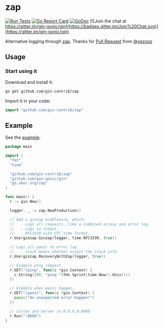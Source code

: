 # zap

[![Run Tests](https://github.com/gin-contrib/zap/actions/workflows/go.yml/badge.svg)](https://github.com/gin-contrib/zap/actions/workflows/go.yml)
[![Go Report Card](https://goreportcard.com/badge/github.com/gin-contrib/zap)](https://goreportcard.com/report/github.com/gin-contrib/zap)
[![GoDoc](https://godoc.org/github.com/gin-contrib/zap?status.svg)](https://godoc.org/github.com/gin-contrib/zap)
[![Join the chat at https://gitter.im/gin-gonic/gin](https://badges.gitter.im/Join%20Chat.svg)](https://gitter.im/gin-gonic/gin)

Alternative logging through [zap](https://github.com/uber-go/zap). Thanks for [Pull Request](https://github.com/gin-gonic/contrib/pull/129) from [@yezooz](https://github.com/yezooz)

## Usage

### Start using it

Download and install it:

```sh
go get github.com/gin-contrib/zap
```

Import it in your code:

```go
import "github.com/gin-contrib/zap"
```

## Example

See the [example](example/main.go).

```go
package main

import (
  "fmt"
  "time"

  "github.com/gin-contrib/zap"
  "github.com/gin-gonic/gin"
  "go.uber.org/zap"
)

func main() {
  r := gin.New()

  logger, _ := zap.NewProduction()

  // Add a ginzap middleware, which:
  //   - Logs all requests, like a combined access and error log.
  //   - Logs to stdout.
  //   - RFC3339 with UTC time format.
  r.Use(ginzap.Ginzap(logger, time.RFC3339, true))

  // Logs all panic to error log
  //   - stack means whether output the stack info.
  r.Use(ginzap.RecoveryWithZap(logger, true))

  // Example ping request.
  r.GET("/ping", func(c *gin.Context) {
    c.String(200, "pong "+fmt.Sprint(time.Now().Unix()))
  })

  // Example when panic happen.
  r.GET("/panic", func(c *gin.Context) {
    panic("An unexpected error happen!")
  })

  // Listen and Server in 0.0.0.0:8080
  r.Run(":8080")
}
```
